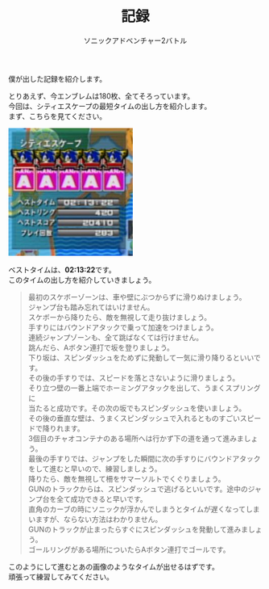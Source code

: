 ﻿---
layout: game
title: "記録"
subtitle: "ソニックアドベンチャー2バトル"
category: game
subcategory: sonic2
---

僕が出した記録を紹介します。

とりあえず、今エンブレムは180枚、全てそろっています。  
今回は、シティエスケープの最短タイムの出し方を紹介します。  
まず、こちらを見てください。

![記録](/assets/game/sonic2/time/01.jpg)

ベストタイムは、**02:13:22**です。  
このタイムの出し方を紹介していきましょう。

> 最初のスケボーゾーンは、車や壁にぶつからずに滑りぬけましょう。  
> ジャンプ台も踏み忘れてはいけません。  
> スケボーから降りたら、敵を無視して走り抜けましょう。  
> 手すりにはバウンドアタックで乗って加速をつけましょう。  
> 連続ジャンプゾーンも、全て跳ばなくては行けません。  
> 跳んだら、Aボタン連打で坂を登りましょう。  
> 下り坂は、スピンダッシュをためずに発動して一気に滑り降りるといいです。  
> その後の手すりでは、スピードを落とさないように滑りましょう。  
> そり立つ壁の一番上端でホーミングアタックを出して、うまくスプリングに  
> 当たると成功です。その次の坂でもスピンダッシュを使いましょう。  
> その後の垂直な壁は、うまくスピンダッシュで入れるとものすごいスピードで降りれます。  
> 3個目のチャオコンテナのある場所へは行かず下の道を通って進みましょう。  
> 最後の手すりでは、ジャンプをした瞬間に次の手すりにバウンドアタックをして進むと早いので、練習しましょう。  
> 降りたら、敵を無視して柵をサマーソルトでくぐりましょう。  
> GUNのトラックからは、スピンダッシュで逃げるといいです。途中のジャンプ台を全て成功できると早いです。  
> 直角のカーブの時にソニックが浮かんでしまうとタイムが遅くなってしまいますが、ならない方法はわかりません。  
> GUNのトラックが止まったらすぐにスピンダッシュを発動して進みましょう。  
> ゴールリングがある場所についたらAボタン連打でゴールです。

このようにして進むとあの画像のようなタイムが出せるはずです。  
頑張って練習してみてください。